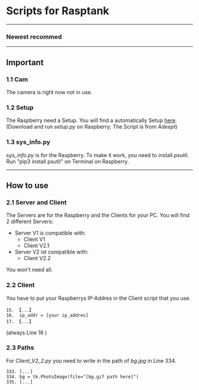 # Scripts for Rasptank
---
### Newest recommed
--- 
## Important
### 1.1 Cam 
The camera is right now not in use.

### 1.2 Setup
The Raspberry need a Setup. You will find a automatically Setup [here](https://github.com/adeept/Adeept_RaspTank).
(Download and run _setup.py_ on Raspberry; The Script is from _Adeept_) 

### 1.3 sys_info.py
_sys_info.py_ is for the Raspberry. 
To make it work, you need to install _psutil_. Run "pip3 install psutil" on Terminal on Raspberry. 

---

## How to use
### 2.1 Server and Client
The Servers are for the Raspberry and the Clients for your PC. 
You will find 2 different Servers:
+ Server V1 is compatible with:
    + Client V1
    + Client V2.1
+ Server V2 ist compatible with:
    + Client V2.2

You won't need all. 

### 2.2 Client
You have to put your Raspberrys IP-Addres in the Client script that you use. 
```
15. 【...】
16.  ip_addr = [your ip_addres]
17. 【...】
```
(always Line 16 )

### 2.3 Paths
For _Client_V2_2.py_ you need to write in the path of _bg.jpg_ in Line 334.
```
333. [...]
334. bg = tk.PhotoImage(file="[bg.gif path here]")
335. [...]
```
